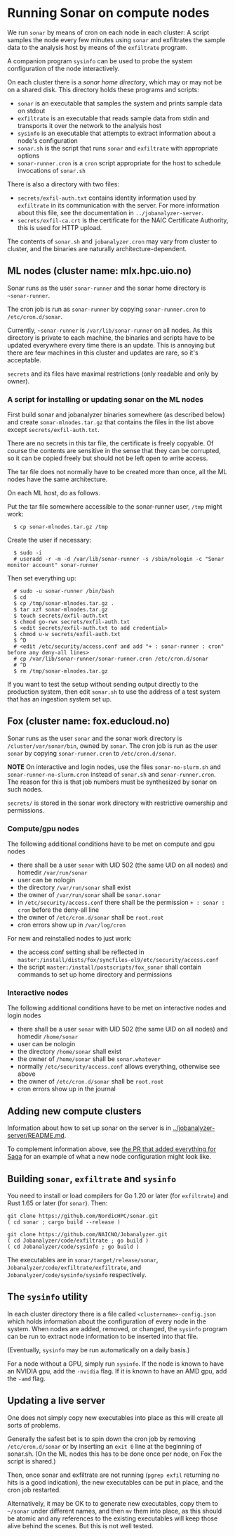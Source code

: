 # Running Sonar on compute nodes

We run `sonar` by means of cron on each node in each cluster: A script samples the node every few
minutes using `sonar` and exfiltrates the sample data to the analysis host by means of the
`exfiltrate` program.

A companion program `sysinfo` can be used to probe the system configuration of the node
interactively.

On each cluster there is a *sonar home directory*, which may or may not be on a shared disk.  This
directory holds these programs and scripts:

* `sonar` is an executable that samples the system and prints sample data on stdout
* `exfiltrate` is an executable that reads sample data from stdin and transports it over the network to
   the analysis host
* `sysinfo` is an executable that attempts to extract information about a node's configuration
* `sonar.sh` is the script that runs `sonar` and `exfiltrate` with appropriate options
* `sonar-runner.cron` is a `cron` script appropriate for the host to schedule invocations of `sonar.sh`

There is also a directory with two files:

* `secrets/exfil-auth.txt` contains identity information used by `exfiltrate` in its communication with the
  server.  For more information about this file, see the documentation in `../jobanalyzer-server`.
* `secrets/exfil-ca.crt` is the certificate for the NAIC Certificate Authority, this is used for HTTP upload.

The contents of `sonar.sh` and `jobanalyzer.cron` may vary from cluster to cluster, and the
binaries are naturally architecture-dependent.

## ML nodes (cluster name: mlx.hpc.uio.no)

Sonar runs as the user `sonar-runner` and the sonar home directory is `~sonar-runner`.

The cron job is run as `sonar-runner` by copying `sonar-runner.cron` to `/etc/cron.d/sonar`.

Currently, `~sonar-runner` is `/var/lib/sonar-runner` on all nodes.  As this directory is private to
each machine, the binaries and scripts have to be updated everywhere every time there is an update.
This is annoying but there are few machines in this cluster and updates are rare, so it's acceptable.

`secrets` and its files have maximal restrictions (only readable and only by owner).

### A script for installing or updating sonar on the ML nodes

First build sonar and jobanalyzer binaries somewhere (as described below) and create
`sonar-mlnodes.tar.gz` that contains the files in the list above except `secrets/exfil-auth.txt`.

There are no secrets in this tar file, the certificate is freely copyable.  Of course the contents
are sensitive in the sense that they can be corrupted, so it can be copied freely but should not be
left open to write access.

The tar file does not normally have to be created more than once, all the ML nodes have the same
architecture.

On each ML host, do as follows.

Put the tar file somewhere accessible to the sonar-runner user, `/tmp` might work:

```
  $ cp sonar-mlnodes.tar.gz /tmp
```

Create the user if necessary:
```
  $ sudo -i
  # useradd -r -m -d /var/lib/sonar-runner -s /sbin/nologin -c "Sonar monitor account" sonar-runner
```

Then set everything up:
```
  # sudo -u sonar-runner /bin/bash
  $ cd
  $ cp /tmp/sonar-mlnodes.tar.gz .
  $ tar xzf sonar-mlnodes.tar.gz
  $ touch secrets/exfil-auth.txt
  $ chmod go-rwx secrets/exfil-auth.txt
  $ <edit secrets/exfil-auth.txt to add credential>
  $ chmod u-w secrets/exfil-auth.txt
  $ ^D
  # <edit /etc/security/access.conf and add "+ : sonar-runner : cron" before any deny-all lines>
  # cp /var/lib/sonar-runner/sonar-runner.cron /etc/cron.d/sonar
  # ^D
  $ rm /tmp/sonar-mlnodes.tar.gz
```

If you want to test the setup without sending output directly to the production system, then edit
`sonar.sh` to use the address of a test system that has an ingestion system set up.

## Fox (cluster name: fox.educloud.no)

Sonar runs as the user `sonar` and the sonar work directory is `/cluster/var/sonar/bin`, owned by
`sonar`.  The cron job is run as the user `sonar` by copying `sonar-runner.cron` to
`/etc/cron.d/sonar`.

**NOTE** On interactive and login nodes, use the files `sonar-no-slurm.sh` and
`sonar-runner-no-slurm.cron` instead of `sonar.sh` and `sonar-runner.cron`.  The reason for this is
that job numbers must be synthesized by sonar on such nodes.

`secrets/` is stored in the sonar work directory with restrictive ownership and permissions.

### Compute/gpu nodes

The following additional conditions have to be met on compute and gpu nodes

* there shall be a user `sonar` with UID 502 (the same UID on all nodes) and homedir `/var/run/sonar`
* user can be nologin
* the directory `/var/run/sonar` shall exist
* the owner of `/var/run/sonar` shall be `sonar.sonar`
* in `/etc/security/access.conf` there shall be the permission `+ : sonar : cron` before the deny-all line
* the owner of `/etc/cron.d/sonar` shall be `root.root`
* cron errors show up in `/var/log/cron`

For new and reinstalled nodes to just work:

* the access.conf setting shall be reflected in `master:/install/dists/fox/syncfiles-el9/etc/security/access.conf`
* the script `master:/install/postscripts/fox_sonar` shall contain commands to set up home directory and permissions

### Interactive nodes

The following additional conditions have to be met on interactive nodes and login nodes

* there shall be a user `sonar` with UID 502 (the same UID on all nodes) and homedir `/home/sonar`
* user can be nologin
* the directory `/home/sonar` shall exist
* the owner of `/home/sonar` shall be `sonar.whatever`
* normally `/etc/security/access.conf` allows everything, otherwise see above
* the owner of `/etc/cron.d/sonar` shall be `root.root`
* cron errors show up in the journal

## Adding new compute clusters

Information about how to set up sonar on the server is in [../jobanalyzer-server/README.md](../jobanalyzer-server/README.md).

To complement information above, see [the PR that added everything for Saga](https://github.com/NAICNO/Jobanalyzer/pull/364) for an
example of what a new node configuration might look like.

## Building `sonar`, `exfiltrate` and `sysinfo`

You need to install or load compilers for Go 1.20 or later (for `exfiltrate`) and Rust 1.65 or later
(for `sonar`).  Then:

```
git clone https://github.com/NordicHPC/sonar.git
( cd sonar ; cargo build --release )

git clone https://github.com/NAICNO/Jobanalyzer.git
( cd Jobanalyzer/code/exfiltrate ; go build )
( cd Jobanalyzer/code/sysinfo ; go build )
```

The executables are in `sonar/target/release/sonar`, `Jobanalyzer/code/exfiltrate/exfiltrate`, and
`Jobanalyzer/code/sysinfo/sysinfo` respectively.

## The `sysinfo` utility

In each cluster directory there is a file called `<clustername>-config.json` which holds information
about the configuration of every node in the system.  When nodes are added, removed, or changed, the
`sysinfo` program can be run to extract node information to be inserted into that file.

(Eventually, `sysinfo` may be run automatically on a daily basis.)

For a node without a GPU, simply run `sysinfo`.  If the node is known to have an NVIDIA gpu,
add the `-nvidia` flag.  If it is known to have an AMD gpu, add the `-amd` flag.

## Updating a live server

One does not simply copy new executables into place as this will create all sorts of problems.

Generally the safest bet is to spin down the cron job by removing `/etc/cron.d/sonar` or by
inserting an `exit 0` line at the beginning of sonar.sh.  (On the ML nodes this has to be done once
per node, on Fox the script is shared.)

Then, once sonar and exfiltrate are not running (`pgrep exfil` returning no hits is a good
indication), the new executables can be put in place, and the cron job restarted.

Alternatively, it may be OK to to generate new executables, copy them to `~/sonar` under different
names, and then `mv` them into place, as this should be atomic and any references to the existing
executables will keep those alive behind the scenes.  But this is not well tested.
